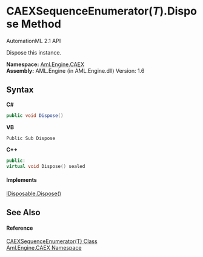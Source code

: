 # CAEXSequenceEnumerator(*T*).Dispose Method 
AutomationML 2.1 API 

Dispose this instance.

**Namespace:**&nbsp;<a href="N_Aml_Engine_CAEX">Aml.Engine.CAEX</a><br />**Assembly:**&nbsp;AML.Engine (in AML.Engine.dll) Version: 1.6

## Syntax

**C#**<br />
``` C#
public void Dispose()
```

**VB**<br />
``` VB
Public Sub Dispose
```

**C++**<br />
``` C++
public:
virtual void Dispose() sealed
```


#### Implements
<a href="https://docs.microsoft.com/dotnet/api/system.idisposable.dispose#System_IDisposable_Dispose" target="_parent" rel="noopener noreferrer">IDisposable.Dispose()</a><br />

## See Also


#### Reference
<a href="T_Aml_Engine_CAEX_CAEXSequenceEnumerator_1">CAEXSequenceEnumerator(T) Class</a><br /><a href="N_Aml_Engine_CAEX">Aml.Engine.CAEX Namespace</a><br />